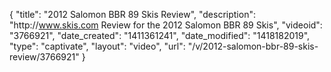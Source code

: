 {
    "title": "2012 Salomon BBR 89 Skis Review",
    "description": "http:\/\/www.skis.com Review for the 2012 Salomon BBR 89 Skis",
    "videoid": "3766921",
    "date_created": "1411361241",
    "date_modified": "1418182019",
    "type": "captivate",
    "layout": "video",
    "url": "\/v\/2012-salomon-bbr-89-skis-review\/3766921"
}